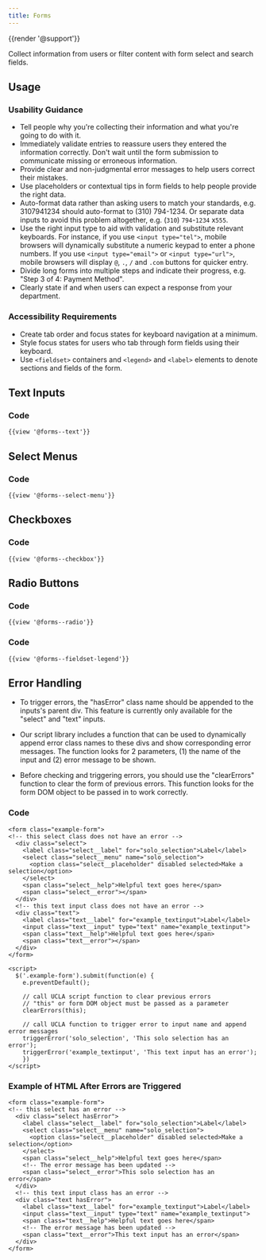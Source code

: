 ```yaml
---
title: Forms
---
```

{{render '@support'}}

Collect information from users or filter content with form select and search fields.

## **Usage**

### **Usability Guidance**

* Tell people why you're collecting their information and what you're going to do with it.
* Immediately validate entries to reassure users they entered the information correctly. Don't wait until the form submission to communicate missing or erroneous information.
* Provide clear and non-judgmental error messages to help users correct their mistakes.
* Use placeholders or contextual tips in form fields to help people provide the right data.
* Auto-format data rather than asking users to match your standards, e.g. 3107941234 should auto-format to (310) 794-1234. Or separate data inputs to avoid this problem altogether, e.g. (`310`) `794`-`1234` x`555`.
* Use the right input type to aid with validation and substitute relevant keyboards. For instance, if you use `<input type="tel">`, mobile browsers will dynamically substitute a numeric keypad to enter a phone numbers. If you use `<input type="email">`  or `<input type="url">`, mobile browsers will display `@`, `.`, `/` and `.com` buttons for quicker entry.
* Divide long forms into multiple steps and indicate their progress, e.g. "Step 3 of 4: Payment Method".
* Clearly state if and when users can expect a response from your department.

### **Accessibility Requirements**

* Create tab order and focus states for keyboard navigation at a minimum.
* Style focus states for users who tab through form fields using their keyboard.
* Use `<fieldset>` containers and `<legend>` and `<label>` elements to denote sections and fields of the form.

## **Text Inputs**

### **Code**

```
{{view '@forms--text'}}
```

## **Select Menus**

### **Code**

```
{{view '@forms--select-menu'}}
```

## **Checkboxes**

### **Code**

```
{{view '@forms--checkbox'}}
```
## **Radio Buttons**

### **Code**

```
{{view '@forms--radio'}}
```

### **Code**

```
{{view '@forms--fieldset-legend'}}
```

## **Error Handling**

* To trigger errors, the "hasError" class name should be appended to the inputs's parent div. This feature is currently only available for the "select" and "text" inputs.

* Our script library includes a function that can be used to dynamically append error class names to these divs and show corresponding error messages. The function looks for 2 parameters, (1) the name of the input and (2) error message to be shown.

* Before checking and triggering errors, you should use the "clearErrors" function to clear the form of previous errors. This function looks for the form DOM object to be passed in to work correctly.

### **Code**
```
<form class="example-form">
<!-- this select class does not have an error -->
  <div class="select">
    <label class="select__label" for="solo_selection">Label</label>
    <select class="select__menu" name="solo_selection">
      <option class="select__placeholder" disabled selected>Make a selection</option>
    </select>
    <span class="select__help">Helpful text goes here</span>
    <span class="select__error"></span>
  </div>
  <!-- this text input class does not have an error -->
  <div class="text">
    <label class="text__label" for="example_textinput">Label</label>
    <input class="text__input" type="text" name="example_textinput">
    <span class="text__help">Helpful text goes here</span>
    <span class="text__error"></span>
  </div>
</form>

<script>
  $('.example-form').submit(function(e) {
    e.preventDefault();

    // call UCLA script function to clear previous errors
    // "this" or form DOM object must be passed as a parameter
    clearErrors(this);

    // call UCLA function to trigger error to input name and append error messages
    triggerError('solo_selection', 'This solo selection has an error');
    triggerError('example_textinput', 'This text input has an error');
    })
</script>
```

### **Example of HTML After Errors are Triggered**
```
<form class="example-form">
<!-- this select has an error -->
  <div class="select hasError">
    <label class="select__label" for="solo_selection">Label</label>
    <select class="select__menu" name="solo_selection">
      <option class="select__placeholder" disabled selected>Make a selection</option>
    </select>
    <span class="select__help">Helpful text goes here</span>
    <!-- The error message has been updated -->
    <span class="select__error">This solo selection has an error</span>
  </div>
  <!-- this text input class has an error -->
  <div class="text hasError">
    <label class="text__label" for="example_textinput">Label</label>
    <input class="text__input" type="text" name="example_textinput">
    <span class="text__help">Helpful text goes here</span>
    <!-- The error message has been updated -->
    <span class="text__error">This text input has an error</span>
  </div>
</form>
```
